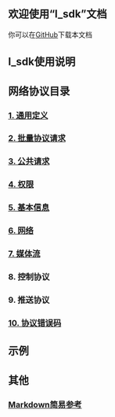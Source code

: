 ## 欢迎使用“l_sdk”文档

你可以在[GitHub](https://github.com/lishaoliang/l_sdk_doc/)下载本文档


## l_sdk使用说明

## 网络协议目录
### [1. 通用定义](https://github.com/lishaoliang/l_sdk_doc/blob/master/common/common.md)
### [2. 批量协议请求](https://github.com/lishaoliang/l_sdk_doc/blob/master/protocol/multi_request.md)
### [3. 公共请求](https://github.com/lishaoliang/l_sdk_doc/blob/master/protocol/pub_request.md)
### [4. 权限](https://github.com/lishaoliang/l_sdk_doc/blob/master/protocol/auth_request.md)
### [5. 基本信息](https://github.com/lishaoliang/l_sdk_doc/blob/master/protocol/base_request.md)
### [6. 网络](https://github.com/lishaoliang/l_sdk_doc/blob/master/protocol/net_request.md)
### [7. 媒体流](https://github.com/lishaoliang/l_sdk_doc/blob/master/protocol/stream_request.md)
### 8. 控制协议
### 9. 推送协议
### [10. 协议错误码](https://github.com/lishaoliang/l_sdk_doc/blob/master/protocol/net_proto_err.md)

## 示例


## 其他
### [Markdown简易参考](https://github.com/lishaoliang/l_sdk_doc/blob/master/markdown.md)
